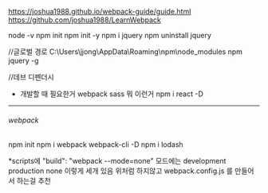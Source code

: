 https://joshua1988.github.io/webpack-guide/guide.html
https://github.com/joshua1988/LearnWebpack

node -v
npm init
npm init -y
npm i jquery
npm uninstall jquery


//글로벌 경로
C:\Users\jjong\AppData\Roaming\npm\node_modules
npm jquery -g


//데브 디펜더시
- 개발할 때 필요한거 webpack sass 뭐 이런거
npm i react -D   


----------------------------------------

###### webpack ######


npm init 
npm i webpack webpack-cli -D
npm i lodash 


*scripts에 "build": "webpack --mode=none" 모드에는 development production none 이렇게 세개 있음
위처럼 하지않고 webpack.config.js 를 만들어서 하는걸 추천
